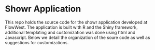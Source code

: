# Showr Application 

This repo holds the source code for the showr application developed at FlowWest. 
The application is built with R and the Shiny framework, additional templating 
and customization was done using html and Javascript. Below we detail the 
organization of the soure code as well as suggestions for customizations. 


